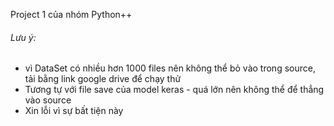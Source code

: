 Project 1 của nhóm Python++
###### Lưu ý: 
- vì DataSet có nhiều hơn 1000 files nên không thể bỏ vào trong source, tải bằng link google drive để chạy thử
- Tương tự với file save của model keras - quá lớn nên không thể để thẳng vào source
- Xin lỗi vì sự bất tiện này
